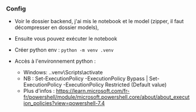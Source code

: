 ### Config

- Voir le dossier backend, j'ai mis le notebook et le model (zipper, il faut décompresser en dossier models),
- Ensuite vous pouvez exécuter le notebook

- Créer python env : ```python -m venv .venv```

- Accès à l'environnement python :
    - Windows: .\.venv\Scripts\activate
    - NB : Set-ExecutionPolicy -ExecutionPolicy Bypass | Set-ExecutionPolicy -ExecutionPolicy Restricted (Default value)
    - Plus d'infos : https://learn.microsoft.com/fr-fr/powershell/module/microsoft.powershell.core/about/about_execution_policies?view=powershell-7.4